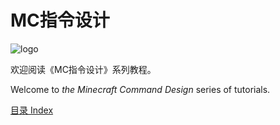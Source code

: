 # MC指令设计

![logo](https://images.cnblogs.com/cnblogs_com/blogs/717391/galleries/2295207/o_230402130601_mcdjs-256.png)

欢迎阅读《MC指令设计》系列教程。

Welcome to *the Minecraft Command Design* series of tutorials.

[目录 Index](index.md)
